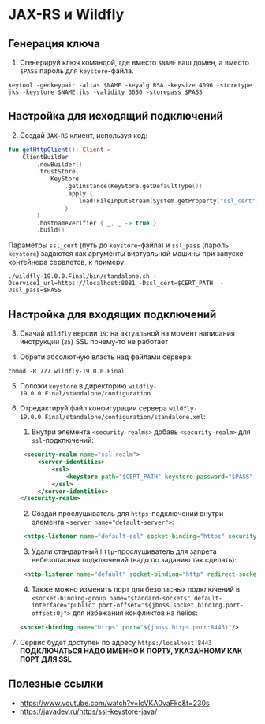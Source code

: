 # JAX-RS и Wildfly

## Генерация ключа

1. Сгенерируй ключ командой, где вместо `$NAME` ваш домен, а вместо `$PASS` пароль для `keystore`-файла.
```shell
keytool -genkeypair -alias $NAME -keyalg RSA -keysize 4096 -storetype jks -keystore $NAME.jks -validity 3650 -storepass $PASS
```

## Настройка для исходящий подключений

2. Создай `JAX-RS` клиент, используя код:
```kotlin
fun getHttpClient(): Client =
    ClientBuilder
        .newBuilder()
        .trustStore(
            KeyStore
                .getInstance(KeyStore.getDefaultType())
                .apply {
                    load(FileInputStream(System.getProperty("ssl_cert")), System.getProperty("ssl_pass").toCharArray())
                }
        )
        .hostnameVerifier { _, _ -> true }
        .build()
```

Параметры `ssl_cert` (путь до `keystore`-файла) и `ssl_pass` (пароль `keystore`) задаются как аргументы виртуальной 
машины при запуске контейнера сервлетов, к примеру:
```shell
./wildfly-19.0.0.Final/bin/standalone.sh -Dservice1_url=https://localhost:8081 -Dssl_cert=$CERT_PATH  -Dssl_pass=$PASS
```

## Настройка для входящих подключений

3. Скачай `Wildfly` версии `19`: на актуальной на момент написания инструкции (`25`) SSL почему-то не работает

4. Обрети абсолютную власть над файлами сервера:
```shell
chmod -R 777 wildfly-19.0.0.Final
```

5. Положи `keystore` в директорию `wildfly-19.0.0.Final/standalone/configuration`

6. Отредактируй файл конфигурации сервера `wildfly-19.0.0.Final/standalone/configuration/standalone.xml`: 
   1. Внутри элемента `<security-realms>` добавь `<security-realm>` для `ssl`-подключений:
   ```xml
    <security-realm name="ssl-realm">
        <server-identities>
            <ssl>
                <keystore path="$CERT_PATH" keystore-password="$PASS" alias="$NAME"/>
            </ssl>
        </server-identities>
   </security-realm>
    ```
   2. Создай прослушиватель для `https`-подключений внутри элемента `<server name="default-server">`:
   ```xml
    <https-listener name="default-ssl" socket-binding="https" security-realm="ssl-realm" enable-http2="true"/>
    ```
   3. Удали стандартный `http`-прослушиватель для запрета небезопасных подключений (надо по заданию так сделать):
   ```xml
    <http-listener name="default" socket-binding="http" redirect-socket="https" enable-http2="true"/>
    ```
   4. Также можно изменить порт для безопасных подключений в 
   `<socket-binding-group name="standard-sockets" default-interface="public" port-offset="${jboss.socket.binding.port-offset:0}">` для избежания конфликтов на helios:
   ```xml
   <socket-binding name="https" port="${jboss.https.port:8443}"/>
    ```

7. Сервис будет доступен по адресу `https:/localhost:8443` **ПОДКЛЮЧАТЬСЯ НАДО ИМЕННО К ПОРТУ, УКАЗАННОМУ КАК ПОРТ ДЛЯ SSL**

## Полезные ссылки

- https://www.youtube.com/watch?v=IcVKA0vaFkc&t=230s
- https://javadev.ru/https/ssl-keystore-java/